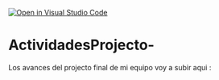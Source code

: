 [![Open in Visual Studio Code](https://classroom.github.com/assets/open-in-vscode-c66648af7eb3fe8bc4f294546bfd86ef473780cde1dea487d3c4ff354943c9ae.svg)](https://classroom.github.com/online_ide?assignment_repo_id=8577187&assignment_repo_type=AssignmentRepo)
# ActividadesProjecto-
Los avances del projecto final de mi equipo voy a subir aqui : 
